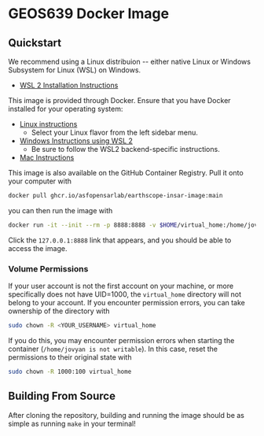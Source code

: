 # GEOS639 Docker Image

## Quickstart

We recommend using a Linux distribuion -- either native Linux or Windows Subsystem for
Linux (WSL) on Windows.

- [WSL 2 Installation Instructions]( https://docs.microsoft.com/en-us/windows/wsl/install-win10)

This image is provided through Docker. Ensure that you have Docker installed for your
operating system:
- [Linux instructions](https://docs.docker.com/engine/install/ubuntu/) 
    - Select your Linux flavor from the left sidebar menu.
- [Windows Instructions using WSL 2](https://docs.docker.com/desktop/windows/install/)
    - Be sure to follow the WSL2 backend-specific instructions.
- [Mac Instructions](https://docs.docker.com/desktop/mac/install/)

This image is also available on the GitHub Container Registry. Pull it onto your
computer with
```bash
docker pull ghcr.io/asfopensarlab/earthscope-insar-image:main
```

you can then run the image with
```bash
docker run -it --init --rm -p 8888:8888 -v $HOME/virtual_home:/home/jovyan ghcr.io/asfopensarlab/earthscope-insar-image:main
```

Click the `127.0.0.1:8888` link that appears, and you should be able to access the image.

### Volume Permissions

If your user account is not the first account on your machine, or more specifically does
not have UID=1000, the `virtual_home` directory will not belong to your account. If you
encounter permission errors, you can take ownership of the directory with
```bash
sudo chown -R <YOUR_USERNAME> virtual_home
```

If you do this, you may encounter permission errors when starting the container
(`/home/jovyan is not writable`). In this case, reset the permissions to their original
state with
```bash
sudo chown -R 1000:100 virtual_home
```

## Building From Source

After cloning the repository, building and running the image should be as simple as
running `make` in your terminal!
